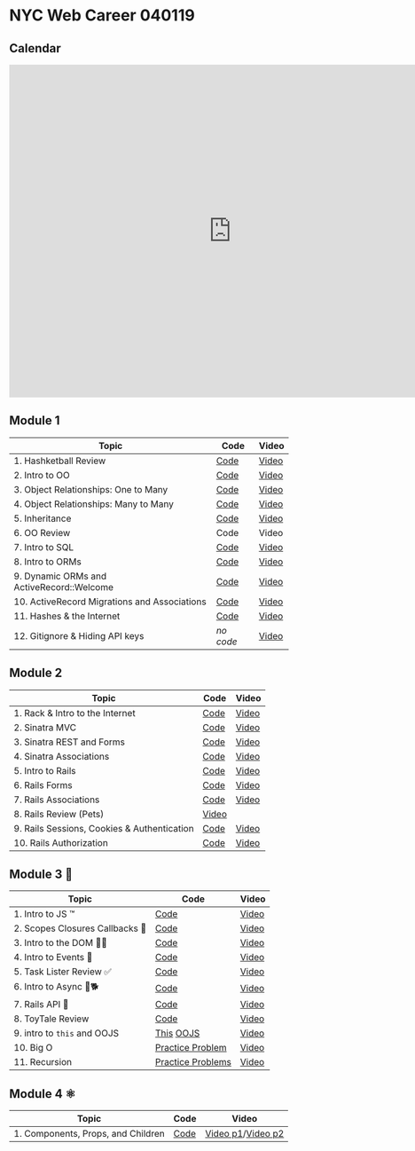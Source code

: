 # NYC Web Career 040119

## Calendar
<iframe src="https://calendar.google.com/calendar/embed?mode=WEEK&amp;height=600&amp;wkst=1&amp;bgcolor=%23FFFFFF&amp;src=flatironschool.com_p5nmm9o1912pbuhcip1gl2gjk0@group.calendar.google.com&amp;color=%23B1365F&amp;ctz=America%2FNew_York" style="border-width:0" width="800" height="600" frameborder="0" scrolling="no"></iframe>

## Module 1
| Topic            | Code                | Video                |
| -----            | ----                | -----                |
| 1. Hashketball Review | [Code](https://github.com/learn-co-students/nyc-web-students-040119/tree/master/01-hashketball-review) | [Video](https://www.youtube.com/watch?v=BbCUwUEl1Oo&feature=youtu.be) |
| 2. Intro to OO | [Code](https://github.com/learn-co-students/nyc-web-students-040119/tree/master/02-intro-to-oo) | [Video](https://www.youtube.com/watch?v=oVvWYO92gvg&feature=youtu.be)|
| 3. Object Relationships: One to Many | [Code](https://github.com/learn-co-students/nyc-web-students-040119/tree/master/03-oo-relations-one-to-many) | [Video](https://www.youtube.com/watch?v=0BX8PedZl9c&feature=youtu.be) |
| 4. Object Relationships: Many to Many | [Code](https://github.com/learn-co-students/nyc-web-students-040119/tree/master/04-oo-many-to-many) | [Video](https://www.youtube.com/watch?v=v_MYk1Dp8n4&feature=youtu.be) |
| 5. Inheritance | [Code](https://github.com/learn-co-students/nyc-web-students-040119) | [Video](https://www.youtube.com/watch?v=7sxQ14x5SVA&feature=youtu.be) |
| 6. OO Review | Code | Video |
| 7. Intro to SQL | [Code](https://github.com/learn-co-students/nyc-web-students-040119/tree/master/07-into-to-sql) | [Video](https://www.youtube.com/watch?v=paniXJk9SjY&feature=youtu.be) |
| 8. Intro to ORMs | [Code](https://github.com/learn-co-students/nyc-web-students-040119/tree/master/08-intro-to-orms) | [Video](https://www.youtube.com/watch?v=RAuK0xOWVCA&feature=youtu.be) |
| 9. Dynamic ORMs and ActiveRecord::Welcome | [Code](https://github.com/learn-co-students/nyc-web-students-040119/tree/master/09-dynamic-orms) | [Video](https://www.youtube.com/watch?v=cSSaS2cQIbI&feature=youtu.be) |
| 10. ActiveRecord Migrations and Associations | [Code](https://github.com/learn-co-students/nyc-web-students-040119/tree/master/10-activerecord) | [Video](https://www.youtube.com/watch?v=QLO5OUjFQ1s&feature=youtu.be) |
| 11. Hashes & the Internet | [Code](https://github.com/learn-co-students/nyc-web-students-040119/tree/master/11-hashes-and-the-internet) | [Video](https://www.youtube.com/watch?v=pCFhMfOpPDQ&feature=youtu.be) |
| 12. Gitignore & Hiding API keys | _no code_ | [Video](https://www.youtube.com/watch?v=5MEpPVREUjE&feature=youtu.be) |

## Module 2
| Topic            | Code                | Video                |
| -----            | ----                | -----                |
| 1. Rack & Intro to the Internet | [Code](https://github.com/learn-co-students/nyc-web-students-040119/tree/master/13-rack-intro) | [Video](https://youtu.be/WuTZIAvHpG0) |
| 2. Sinatra MVC | [Code](https://github.com/learn-co-students/nyc-web-students-040119/tree/master/14-sinatra-mvc/rappers) | [Video](https://youtu.be/LbfPC0AgH7c) |
| 3. Sinatra REST and Forms | [Code](https://github.com/learn-co-students/nyc-web-students-040119/tree/master/15-sinatra-REST/rappers) | [Video](https://youtu.be/PUmZmTIFCrc) |
| 4. Sinatra Associations | [Code](https://github.com/learn-co-students/nyc-web-students-040119/tree/master/16-sinatra-associations) | [Video](https://youtu.be/ir9w3cNVsgA) |
| 5. Intro to Rails | [Code](https://github.com/learn-co-students/nyc-web-students-040119/tree/master/17-rails-intro/rappers-app) | [Video](https://youtu.be/L8ypPFahIHc)
| 6. Rails Forms | [Code](https://github.com/learn-co-students/nyc-web-students-040119/tree/master/18-rails-forms/rappers-app) | [Video](https://youtu.be/qCaak-fppqU)
| 7. Rails Associations | [Code](https://github.com/learn-co-students/nyc-web-students-040119/tree/master/19-rails-associations/rappers-app) | [Video](https://youtu.be/Wk5LLKgGl_w)
| 8. Rails Review (Pets) | [Video](https://youtu.be/LlIpagmkJg8)
| 9. Rails Sessions, Cookies & Authentication | [Code](https://github.com/learn-co-students/nyc-web-students-040119/tree/master/21-rails-auth/rappers-app)| [Video](https://youtu.be/KwQ8sV6NRp8)
| 10. Rails Authorization | [Code](https://github.com/learn-co-students/nyc-web-students-040119/tree/master/22-rails-authorization/rappers-app)| [Video](https://youtu.be/bJNawaFT1uo) |


## Module 3 🤠
| Topic            | Code                | Video                |
| -----            | ----                | -----                |
| 1. Intro to JS ™️| [Code](https://github.com/learn-co-students/nyc-web-students-040119/tree/master/23-intro-to-js) | [Video](https://youtu.be/GNXkqqYHsvA) |
| 2. Scopes Closures Callbacks 🔭 | [Code](https://github.com/learn-co-students/nyc-web-students-040119/tree/master/24-scopes-closures-callbacks) | [Video](https://youtu.be/k9O1-TFsEjY) |
| 3. Intro to the DOM 🏡🌳 | [Code](https://github.com/learn-co-students/nyc-web-students-040119/tree/master/25-DOM-intro) | [Video](https://youtu.be/6x6Scoy13G8) |
| 4. Intro to Events 🤔 | [Code](https://github.com/learn-co-students/nyc-web-students-040119/tree/master/26-intro-to-events) | [Video](https://youtu.be/pp-7E5xe4PM) |
| 5. Task Lister Review ✅ | [Code](https://github.com/learn-co-students/nyc-web-students-040119/tree/master/27-task-lister-review) | [Video](https://youtu.be/uahZHxUmMSI) |
| 6. Intro to Async 🐶🐕 | [Code](https://github.com/learn-co-students/nyc-web-students-040119/tree/master/28-intro-to-AJAX) | [Video](https://youtu.be/M-nFOJ877ts) |
| 7. Rails API 🚂 | [Code](https://github.com/learn-co-students/nyc-web-students-040119/tree/master/30-rails-api) | [Video](https://youtu.be/jW_mjFO3c84) |
| 8. ToyTale Review  | [Code](https://github.com/learn-co-students/nyc-web-students-040119/tree/master/31-js-review-toytale) | [Video](https://youtu.be/CTPzClLuFJY) |
| 9. intro to `this` and OOJS  | [This](https://github.com/learn-co-students/nyc-web-students-040119/tree/master/31-execution-context-this) [OOJS](https://github.com/learn-co-students/nyc-web-students-040119/tree/master/32-oojs-prototype) | [Video](https://youtu.be/fis0tqVOk0U) |
| 10. Big O | [Practice Problem](https://gist.github.com/alexgriff/0061bd3ff76c06341a62489899890b01) | [Video](https://www.youtube.com/watch?v=-qBv60OtFho&feature=youtu.be) |
| 11. Recursion | [Practice Problems](https://github.com/alexgriff/wdf_recursion_exercises) | [Video](https://www.youtube.com/watch?v=Px_nC68DHRA&feature=youtu.be) |

## Module 4 ⚛︎

| Topic            | Code                | Video                |
| -----            | ----                | -----                |
| 1. Components, Props, and Children | [Code](https://github.com/learn-co-students/nyc-web-students-040119/tree/master/33-react-components-props-children) | [Video p1](https://www.youtube.com/watch?v=aHf9DlXdU3I)/[Video p2](https://youtu.be/LIGzvCxnWhk)|
